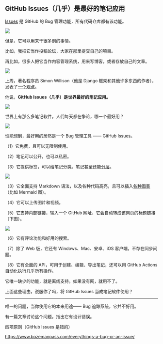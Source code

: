 ## GitHub Issues（几乎）是最好的笔记应用

[Issues](https://github.com/features/issues) 是 GitHub 的 Bug 管理功能，所有代码仓库都有该功能。

![](https://cdn.beekka.com/blogimg/asset/202505/bg2025053102.webp)

但是，它可以用来干很多别的事情。

比如，我把它当作投稿论坛，大家在那里提交自己的项目。

再比如，很多人把它当作内容管理系统，用来写博客，或者存放自己的文章。

![](https://cdn.beekka.com/blogimg/asset/202505/bg2025053105.webp)

上周，著名程序员 Simon Willison（他是 Django 框架和其他许多东西的作者），发表了[一个观点](https://simonwillison.net/2025/May/26/notes/)。

他说，**GitHub Issues（几乎）是世界最好的笔记应用。**

![](https://cdn.beekka.com/blogimg/asset/202505/bg2025053103.webp)

世界上有那么多笔记软件，人们每天都在争论，哪一个最好用？

![](https://cdn.beekka.com/blogimg/asset/202505/bg2025053104.webp)

谁能想到，最好用的居然是一个 Bug 管理工具 —— GitHub Issues。 

（1）它免费，且可以无限制使用。

（2）笔记可以公开，也可以私密。

（3）它提供标签，可以给笔记分类。笔记甚至还能[分层](https://docs.github.com/en/issues/tracking-your-work-with-issues/using-issues/adding-sub-issues)。

![](https://cdn.beekka.com/blogimg/asset/202505/bg2025053106.webp)

（3）它全面支持 Markdown 语法，以及各种代码高亮，且可以插入[各种图表](https://docs.github.com/en/get-started/writing-on-github/working-with-advanced-formatting/creating-diagrams)（比如 Mermaid 图）。

（4）它可以上传图片和视频。

（5）它支持内部链接，输入一个 GitHub 网址，它会自动转成该网页的标题链接（下图）。

![](https://static.simonwillison.net/static/2025/issue-notes.jpg)

（6）它有评论功能和好用的搜索。

（7）除了 Web 版，它还有 Windows、Mac、安卓、iOS 客户端，不存在同步问题。

（8）它有全面的 API，可用于创建、编辑、导出笔记，还可以用 GitHub Actions 自动化执行几乎所有操作。

它唯一缺少的功能，就是离线支持。如果没有网，就用不了。

上面这些理由，说服你了吗，将 GitHub Issues 当成笔记软件使用？

---

唯一的问题，当你使用它的本来用途—— Bug 追踪系统，它并不好用。

有一篇文章讨论这个问题，指出它有设计错误。

四项原则（GitHub Issues 是错的）

https://www.bozemanpass.com/everythings-a-bug-or-an-issue/